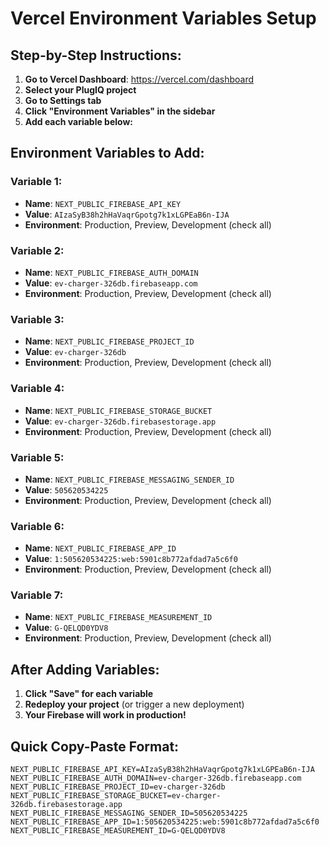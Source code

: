 # Vercel Environment Variables Setup

## Step-by-Step Instructions:

1. **Go to Vercel Dashboard**: https://vercel.com/dashboard
2. **Select your PlugIQ project**
3. **Go to Settings tab**
4. **Click "Environment Variables" in the sidebar**
5. **Add each variable below:**

## Environment Variables to Add:

### Variable 1:
- **Name**: `NEXT_PUBLIC_FIREBASE_API_KEY`
- **Value**: `AIzaSyB38h2hHaVaqrGpotg7k1xLGPEaB6n-IJA`
- **Environment**: Production, Preview, Development (check all)

### Variable 2:
- **Name**: `NEXT_PUBLIC_FIREBASE_AUTH_DOMAIN`
- **Value**: `ev-charger-326db.firebaseapp.com`
- **Environment**: Production, Preview, Development (check all)

### Variable 3:
- **Name**: `NEXT_PUBLIC_FIREBASE_PROJECT_ID`
- **Value**: `ev-charger-326db`
- **Environment**: Production, Preview, Development (check all)

### Variable 4:
- **Name**: `NEXT_PUBLIC_FIREBASE_STORAGE_BUCKET`
- **Value**: `ev-charger-326db.firebasestorage.app`
- **Environment**: Production, Preview, Development (check all)

### Variable 5:
- **Name**: `NEXT_PUBLIC_FIREBASE_MESSAGING_SENDER_ID`
- **Value**: `505620534225`
- **Environment**: Production, Preview, Development (check all)

### Variable 6:
- **Name**: `NEXT_PUBLIC_FIREBASE_APP_ID`
- **Value**: `1:505620534225:web:5901c8b772afdad7a5c6f0`
- **Environment**: Production, Preview, Development (check all)

### Variable 7:
- **Name**: `NEXT_PUBLIC_FIREBASE_MEASUREMENT_ID`
- **Value**: `G-QELQD0YDV8`
- **Environment**: Production, Preview, Development (check all)

## After Adding Variables:

1. **Click "Save" for each variable**
2. **Redeploy your project** (or trigger a new deployment)
3. **Your Firebase will work in production!**

## Quick Copy-Paste Format:

```
NEXT_PUBLIC_FIREBASE_API_KEY=AIzaSyB38h2hHaVaqrGpotg7k1xLGPEaB6n-IJA
NEXT_PUBLIC_FIREBASE_AUTH_DOMAIN=ev-charger-326db.firebaseapp.com
NEXT_PUBLIC_FIREBASE_PROJECT_ID=ev-charger-326db
NEXT_PUBLIC_FIREBASE_STORAGE_BUCKET=ev-charger-326db.firebasestorage.app
NEXT_PUBLIC_FIREBASE_MESSAGING_SENDER_ID=505620534225
NEXT_PUBLIC_FIREBASE_APP_ID=1:505620534225:web:5901c8b772afdad7a5c6f0
NEXT_PUBLIC_FIREBASE_MEASUREMENT_ID=G-QELQD0YDV8
```

